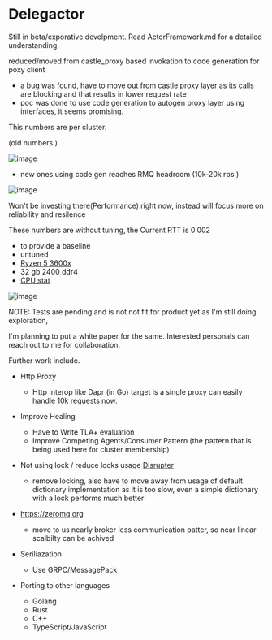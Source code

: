 # Delegactor

Still in beta/exporative develpment. Read ActorFramework.md for a detailed understanding. 

reduced/moved from castle_proxy based invokation to code generation for poxy client 
- a bug was found, have to move out from castle proxy layer as its calls are blocking and that results in lower request rate
- poc was done to use code generation to autogen proxy layer using interfaces, it seems promising. 

This numbers are per cluster.

(old numbers )

![image](https://github.com/jazeem-azeez/Delegactor/assets/8478849/e0bcf65d-2ca8-41dd-a4e1-be345c97ec50)

- new ones using code gen reaches RMQ headroom (10k-20k rps )

![image](https://github.com/jazeem-azeez/Delegactor/assets/8478849/8efcd75e-25a2-43a1-bef8-95cee8e703d0)
 

Won't be investing there(Performance) right now, instead will focus more on reliability and resilence


These numbers are without tuning, the Current RTT is 0.002

- to provide a baseline 
- untuned
- [Ryzen 5 3600x](https://www.techpowerup.com/cpu-specs/ryzen-5-3600.c2132)
- 32 gb 2400 ddr4
- [CPU stat](https://nanoreview.net/en/cpu/amd-ryzen-5-3600)

![image](https://github.com/jazeem-azeez/Delegactor/assets/8478849/c5b67bee-d7c2-4ab4-9640-5947084553f3) 



NOTE: Tests are pending and is not not fit for product yet as I'm still doing exploration,

I'm planning to put a white paper for the same. Interested personals can reach out to me for collaboration.

Further work include.

* Http Proxy
  - Http Interop like Dapr (in Go) target is a single proxy can easily handle 10k requests now. 
* Improve Healing
  - Have to Write TLA+ evaluation 
  - Improve Competing Agents/Consumer Pattern (the pattern that is being used here for cluster membership)
 
* Not using lock / reduce locks usage [Disrupter](https://github.com/disruptor-net/Disruptor-net)
  - remove locking, also have to move away from usage of default dictionary implementation as it is too slow, even a simple dictionary with a lock performs much better
  
* https://zeromq.org
  - move to us nearly broker less communication patter, so near linear scalbilty can be achived

* Seriliazation
  - Use GRPC/MessagePack

* Porting to other languages
   - Golang
   - Rust
   - C++
   - TypeScript/JavaScript
